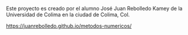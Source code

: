 Este proyecto es creado por el alumno José Juan Rebolledo Kamey de la Universidad de Colima en la ciudad de Colima, Col. 

https://juanrebolledo.github.io/metodos-numericos/

